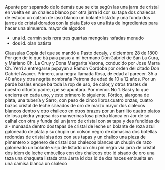 Apunte por separado de lo demás que se cita según las
una jarra de cristal en vuelta en un chaleco blanco
por otra jarra id con su tapa
dos chalecos de estuco
un calzon de raso blanco
un bolante listado
y una funda
dos jarros de cristal dorados con la plata
Esto es una lista de ingredientes para hacer una almuerda.
mayor de algodon
- una id. carmin seis nora tres quartas
mengolas hsfadas menudo
- dos id. olan batista

Clausulas
Copia del que se mandó a Pasto decaly, y diciembre 28 de 1800
Por gen de lo que bá para pasto a mi hermano Don Gabriel de San
La Cura, y Mariano Ch.
La Cruy y Dona Margarita Varona, conducido por Jose Marra Ch. Yerri a entregarse popayan a Ramon Cordoba por orden del citado Don Gabriel Asaxer. Primero, una negra llamada Rosa, de edad al parecer.
35 a 40 años y otra negrita nombraña Petrona de edad de 10 a 12 años. Por un parde basles enque ba toda la rop de uso, de color, y otros trastes de nuestro difunto padre, que se apuntara.
Por menor.
No 1. Basí y lo que encierra en cada uno, y este primero lo siguiente.
Pórtico, alargona de plata, una tubería y Sarro, con peso de cinco
libros cuatro onzas, cuatro bazos cristal de leche siseados de oro
de marzo mayor
dos clalecos blancos dentro
y otro chaileco
en otros brazos
por un barrilito
quatro
platos de losa piedra yngesa
dos manserinas losa piedra
blanca
en Jor de so calhal con otra y funda del
un jarro de cristal con su tapa y des fundidas de al- munaada dentro dos tapas de cristal de leche un bolante de roza azul galoneado de plata y su chupin un colson negro de damasina dos botellas redondas de cristal sisa
dos con sus tapas y un chalico una pieza de pimentero x
ogenero de cristal dos chalecos blancos un chupin de
razo galoneado un bolante viejo de listado un chu
pin negro
via jarra de cristal
dos idem de leche
embuellos con dos chalecos
otro id sisado de oro
una taza
una chaqueta listada
otra Jarra id
dos id de dos haces
embuelta en una camisa blanca
un chaleco